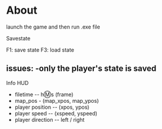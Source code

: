 # About

launch the game and then run .exe file

Savestate

F1: save state
F3: load state

issues:
-only the player's state is saved
-



Info HUD

- filetime -- h:m:s (frame)
- map_pos - (map_xpos, map_ypos)
- player position -- (xpos, ypos)
- player speed -- (xspeed, yspeed)
- player direction -- left / right
